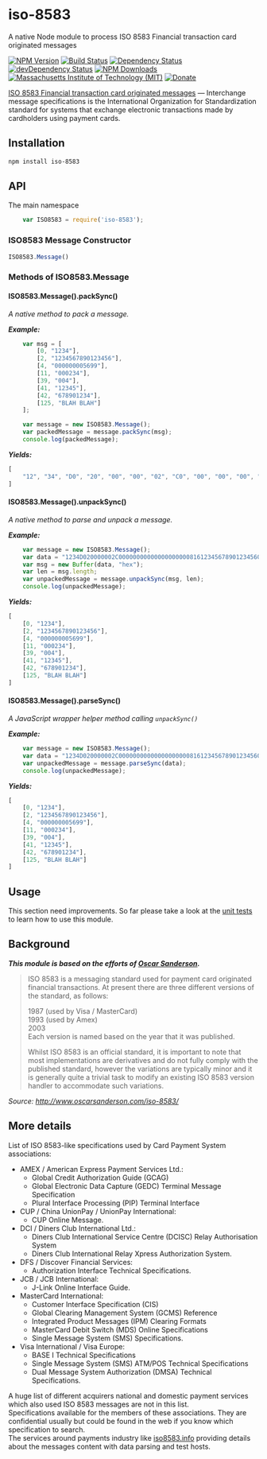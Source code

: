 # iso-8583
A native Node module to process ISO 8583 Financial transaction card originated messages

[![NPM Version](http://img.shields.io/npm/v/iso-8583.svg)](https://www.npmjs.org/package/iso-8583)
[![Build Status](https://travis-ci.org/s-a/iso-8583.svg)](https://travis-ci.org/s-a/iso-8583)
[![Dependency Status](https://david-dm.org/s-a/iso-8583.svg)](https://david-dm.org/s-a/iso-8583)
[![devDependency Status](https://david-dm.org/s-a/iso-8583/dev-status.svg)](https://david-dm.org/s-a/iso-8583#info=devDependencies)
[![NPM Downloads](https://img.shields.io/npm/dm/iso-8583.svg)](https://www.npmjs.org/package/iso-8583)
[![Massachusetts Institute of Technology (MIT)](https://s-a.github.io/license/img/mit.svg)](/LICENSE.md#mit)
[![Donate](http://s-a.github.io/donate/donate.svg)](http://s-a.github.io/donate/)


[ISO 8583 Financial transaction card originated messages](https://en.wikipedia.org/wiki/ISO_8583) — Interchange message specifications is the International Organization for Standardization standard for systems that exchange electronic transactions made by cardholders using payment cards. 


## Installation
```bash
npm install iso-8583
```

## API
The main namespace
```javascript
	var ISO8583 = require('iso-8583');
```

### ISO8583 Message Constructor
```javascript
ISO8583.Message()
```

### Methods of ISO8583.Message

#### ISO8583.Message().packSync()
_A native method to pack a message._ 

***Example:***
```javascript
	var msg = [
		[0, "1234"],
		[2, "1234567890123456"],
		[4, "000000005699"],
		[11, "000234"],
		[39, "004"],
		[41, "12345"],
		[42, "678901234"],
		[125, "BLAH BLAH"]
	];

	var message = new ISO8583.Message();
	var packedMessage = message.packSync(msg);
	console.log(packedMessage);
```

***Yields:***
```javascript
[
	"12", "34", "D0", "20", "00", "00", "02", "C0", "00", "00", "00", "00", "00", "00", "00", "00", "00", "08", "16", "12", "34", "56", "78", "90", "12", "34", "56", "00", "00", "00", "00", "56", "99", "00", "02", "34", "00", "04", "31", "32", "33", "34", "35", "20", "20", "20", "36", "37", "38", "39", "30", "31", "32", "33", "34", "20", "20", "20", "20", "20", "20", "00", "09", "42", "4C", "41", "48", "20", "42", "4C", "41", "48"
]
```

#### ISO8583.Message().unpackSync()
_A native method to parse and unpack a message._ 

***Example:***
```javascript
	var message = new ISO8583.Message();
	var data = "1234D020000002C000000000000000000008161234567890123456000000005699000234000431323334352020203637383930313233342020202020200009424C414820424C4148";
	var msg = new Buffer(data, "hex");
	var len = msg.length;
  	var unpackedMessage = message.unpackSync(msg, len);
  	console.log(unpackedMessage);
```

***Yields:***
```javascript
[
	[0, "1234"],
	[2, "1234567890123456"],
	[4, "000000005699"],
	[11, "000234"],
	[39, "004"],
	[41, "12345"],
	[42, "678901234"],
	[125, "BLAH BLAH"]
]
```

#### ISO8583.Message().parseSync()
_A JavaScript wrapper helper method calling ```unpackSync()```_ 

***Example:***
```javascript
	var message = new ISO8583.Message();
	var data = "1234D020000002C000000000000000000008161234567890123456000000005699000234000431323334352020203637383930313233342020202020200009424C414820424C4148";
  	var unpackedMessage = message.parseSync(data);
  	console.log(unpackedMessage);
```

***Yields:***
```javascript
[
	[0, "1234"],
	[2, "1234567890123456"],
	[4, "000000005699"],
	[11, "000234"],
	[39, "004"],
	[41, "12345"],
	[42, "678901234"],
	[125, "BLAH BLAH"]
]
```


## Usage
This section need improvements. So far please take a look at the [unit tests](/test) to learn how to use this module.

## Background
***This module is based on the efforts of [Oscar Sanderson](http://www.oscarsanderson.com).***

> ISO 8583 is a messaging standard used for payment card originated financial transactions. At present there are three different versions of the standard, as follows:
> 
> 1987 (used by Visa / MasterCard)  
> 1993 (used by Amex)  
> 2003  
> Each version is named based on the year that it was published.
> 
> Whilst ISO 8583 is an official standard, it is important to note that most implementations are derivatives and do not fully comply with the published standard, however the variations are typically minor and it is generally quite a trivial task to modify an existing ISO 8583 version handler to accommodate such variations.

*Source: http://www.oscarsanderson.com/iso-8583/*

## More details
List of ISO 8583-like specifications used by Card Payment System associations:

- AMEX / American Express Payment Services Ltd.:
  - Global Credit Authorization Guide (GCAG)
  - Global Electronic Data Capture (GEDC) Terminal Message Specification
  - Plural Interface Processing (PIP) Terminal Interface
- CUP / China UnionPay / UnionPay International:
  - CUP Online Message.
- DCI / Diners Club International Ltd.:
  - Diners Club International Service Centre (DCISC) Relay Authorisation System
  - Diners Club International Relay Xpress Authorization System.
- DFS / Discover Financial Services:
  - Authorization Interface Technical Specifications.
- JCB / JCB International:
  - J-Link Online Interface Guide.
- MasterCard International:
  - Customer Interface Specification (CIS)
  - Global Clearing Management System (GCMS) Reference
  - Integrated Product Messages (IPM) Clearing Formats
  - MasterCard Debit Switch (MDS) Online Specifications
  - Single Message System (SMS) Specifications.
- Visa International / Visa Europe:
  - BASE I Technical Specifications
  - Single Message System (SMS) ATM/POS Technical Specifications
  - Dual Message System Authorization (DMSA) Technical Specifications.
  
A huge list of different acquirers national and domestic payment services which also used ISO 8583 messages are not in this list.  
Specifications available for the members of these associations. They are confidential usually but could be found in the web if you know which specification to search.  
The services around payments industry like [iso8583.info](http://iso8583.info) providing details about the messages content with data parsing and test hosts.

